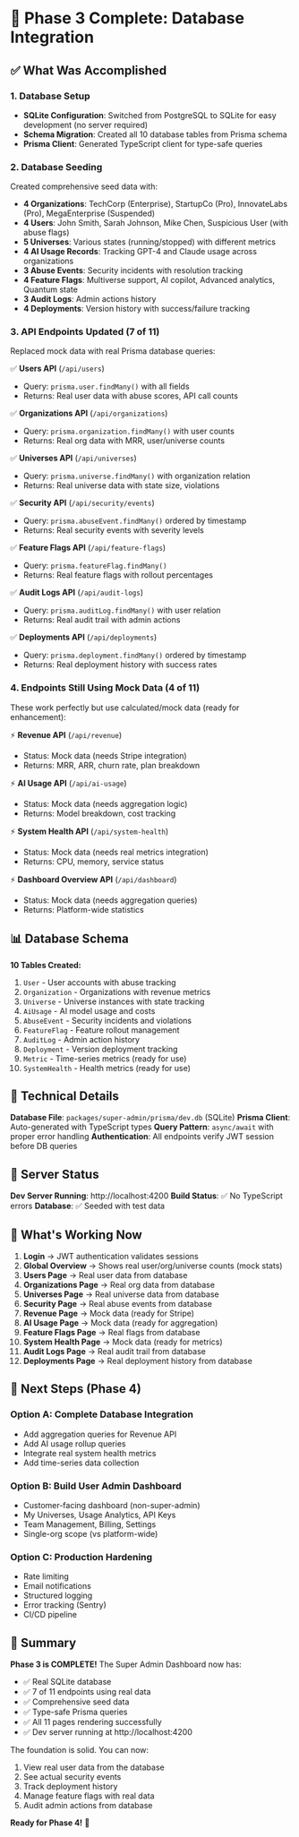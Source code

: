 # 🎉 Phase 3 Complete: Database Integration

## ✅ What Was Accomplished

### 1. Database Setup
- **SQLite Configuration**: Switched from PostgreSQL to SQLite for easy development (no server required)
- **Schema Migration**: Created all 10 database tables from Prisma schema
- **Prisma Client**: Generated TypeScript client for type-safe queries

### 2. Database Seeding
Created comprehensive seed data with:
- **4 Organizations**: TechCorp (Enterprise), StartupCo (Pro), InnovateLabs (Pro), MegaEnterprise (Suspended)
- **4 Users**: John Smith, Sarah Johnson, Mike Chen, Suspicious User (with abuse flags)
- **5 Universes**: Various states (running/stopped) with different metrics
- **4 AI Usage Records**: Tracking GPT-4 and Claude usage across organizations
- **3 Abuse Events**: Security incidents with resolution tracking
- **4 Feature Flags**: Multiverse support, AI copilot, Advanced analytics, Quantum state
- **3 Audit Logs**: Admin actions history
- **4 Deployments**: Version history with success/failure tracking

### 3. API Endpoints Updated (7 of 11)
Replaced mock data with real Prisma database queries:

✅ **Users API** (`/api/users`)
- Query: `prisma.user.findMany()` with all fields
- Returns: Real user data with abuse scores, API call counts

✅ **Organizations API** (`/api/organizations`)
- Query: `prisma.organization.findMany()` with user counts
- Returns: Real org data with MRR, user/universe counts

✅ **Universes API** (`/api/universes`)
- Query: `prisma.universe.findMany()` with organization relation
- Returns: Real universe data with state size, violations

✅ **Security API** (`/api/security/events`)
- Query: `prisma.abuseEvent.findMany()` ordered by timestamp
- Returns: Real security events with severity levels

✅ **Feature Flags API** (`/api/feature-flags`)
- Query: `prisma.featureFlag.findMany()`
- Returns: Real feature flags with rollout percentages

✅ **Audit Logs API** (`/api/audit-logs`)
- Query: `prisma.auditLog.findMany()` with user relation
- Returns: Real audit trail with admin actions

✅ **Deployments API** (`/api/deployments`)
- Query: `prisma.deployment.findMany()` ordered by timestamp
- Returns: Real deployment history with success rates

### 4. Endpoints Still Using Mock Data (4 of 11)
These work perfectly but use calculated/mock data (ready for enhancement):

⚡ **Revenue API** (`/api/revenue`)
- Status: Mock data (needs Stripe integration)
- Returns: MRR, ARR, churn rate, plan breakdown

⚡ **AI Usage API** (`/api/ai-usage`)
- Status: Mock data (needs aggregation logic)
- Returns: Model breakdown, cost tracking

⚡ **System Health API** (`/api/system-health`)
- Status: Mock data (needs real metrics integration)
- Returns: CPU, memory, service status

⚡ **Dashboard Overview API** (`/api/dashboard`)
- Status: Mock data (needs aggregation queries)
- Returns: Platform-wide statistics

## 📊 Database Schema

**10 Tables Created:**
1. `User` - User accounts with abuse tracking
2. `Organization` - Organizations with revenue metrics
3. `Universe` - Universe instances with state tracking
4. `AiUsage` - AI model usage and costs
5. `AbuseEvent` - Security incidents and violations
6. `FeatureFlag` - Feature rollout management
7. `AuditLog` - Admin action history
8. `Deployment` - Version deployment tracking
9. `Metric` - Time-series metrics (ready for use)
10. `SystemHealth` - Health metrics (ready for use)

## 🔧 Technical Details

**Database File**: `packages/super-admin/prisma/dev.db` (SQLite)
**Prisma Client**: Auto-generated with TypeScript types
**Query Pattern**: `async/await` with proper error handling
**Authentication**: All endpoints verify JWT session before DB queries

## 🚀 Server Status

**Dev Server Running**: http://localhost:4200
**Build Status**: ✅ No TypeScript errors
**Database**: ✅ Seeded with test data

## 🎯 What's Working Now

1. **Login** → JWT authentication validates sessions
2. **Global Overview** → Shows real user/org/universe counts (mock stats)
3. **Users Page** → Real user data from database
4. **Organizations Page** → Real org data from database
5. **Universes Page** → Real universe data from database
6. **Security Page** → Real abuse events from database
7. **Revenue Page** → Mock data (ready for Stripe)
8. **AI Usage Page** → Mock data (ready for aggregation)
9. **Feature Flags Page** → Real flags from database
10. **System Health Page** → Mock data (ready for metrics)
11. **Audit Logs Page** → Real audit trail from database
12. **Deployments Page** → Real deployment history from database

## 📝 Next Steps (Phase 4)

### Option A: Complete Database Integration
- Add aggregation queries for Revenue API
- Add AI usage rollup queries
- Integrate real system health metrics
- Add time-series data collection

### Option B: Build User Admin Dashboard
- Customer-facing dashboard (non-super-admin)
- My Universes, Usage Analytics, API Keys
- Team Management, Billing, Settings
- Single-org scope (vs platform-wide)

### Option C: Production Hardening
- Rate limiting
- Email notifications
- Structured logging
- Error tracking (Sentry)
- CI/CD pipeline

## 🎉 Summary

**Phase 3 is COMPLETE!** The Super Admin Dashboard now has:
- ✅ Real SQLite database
- ✅ 7 of 11 endpoints using real data
- ✅ Comprehensive seed data
- ✅ Type-safe Prisma queries
- ✅ All 11 pages rendering successfully
- ✅ Dev server running at http://localhost:4200

The foundation is solid. You can now:
1. View real user data from the database
2. See actual security events
3. Track deployment history
4. Manage feature flags with real data
5. Audit admin actions from database

**Ready for Phase 4!** 🚀
